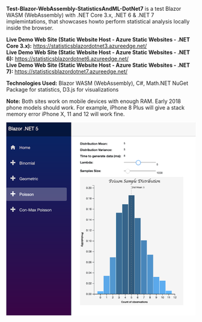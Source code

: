 **Test-Blazor-WebAssembly-StatisticsAndML-DotNet7**
is a test Blazor WASM (WebAssembly) with .NET Core 3.x, .NET 6 & .NET 7 implemintations, that showcases howto perform statistical analysis locally inside the browser.

**Live Demo Web Site (Static Website Host - Azure Static Websites - .NET Core 3.x):** https://statisticsblazordotnet3.azureedge.net/  
**Live Demo Web Site (Static Website Host - Azure Static Websites - .NET 6):** https://statisticsblazordotnet6.azureedge.net/  
**Live Demo Web Site (Static Website Host - Azure Static Websites - .NET 7):** https://statisticsblazordotnet7.azureedge.net/

**Technologies Used:** Blazor WASM (WebAssembly), C#, Math.NET NuGet Package for statistics, D3.js for visualizations  

**Note:** Both sites work on mobile devices with enough RAM. Early 2018 phone models should work. For example, iPhone 8 Plus will give a stack memory error iPhone X, 11 and 12 will work fine.

![Balzor-Statistics-DotNet5](https://github.com/bartczernicki/Test-Blazor-WebAssembly-StatisticsAndML/raw/master/AppScreenShotDotNet5.png)
